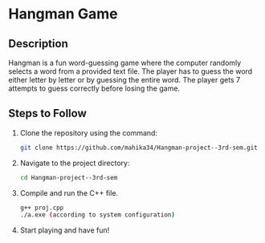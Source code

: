 # Hangman Game

## Description
Hangman is a fun word-guessing game where the computer randomly selects a word from a provided text file. The player has to guess the word either letter by letter or by guessing the entire word. The player gets 7 attempts to guess correctly before losing the game.

## Steps to Follow

1. Clone the repository using the command:
   ```sh
   git clone https://github.com/mahika34/Hangman-project--3rd-sem.git
   ```
2. Navigate to the project directory:
   ```sh
   cd Hangman-project--3rd-sem
   ```
3. Compile and run the C++ file.
   ```sh
   g++ proj.cpp
   ./a.exe (according to system configuration)
   ```
5. Start playing and have fun!

